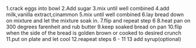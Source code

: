 1.crack eggs into bowl
2.Add sugar
3.mix until well combined
4.add milk,vanilla extract,cinammon
5.mix until well combined
6.lay bread down on mixture and let the mixture soak in. 
7.flip and repeat step 6
8.heat pan on 300 degrees farenheit and rub butter
9.keep soaked bread on pan
10.flip when the side of the bread is golden brown or cooked to desired crunch
11.put on plate and let cool
12.reapeat steps 6 - 11
13 add syrup(optional)